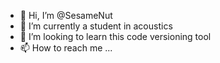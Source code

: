 - 👋 Hi, I’m @SesameNut
- 🌱 I’m currently a student in acoustics
- 💞️ I’m looking to learn this code versioning tool
- 📫 How to reach me ...

<!---
SesameNut/SesameNut is a ✨ special ✨ repository because its `README.md` (this file) appears on your GitHub profile.
You can click the Preview link to take a look at your changes.
--->
